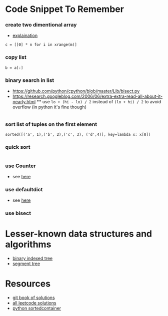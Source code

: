 # Code Snippet To Remember

### create two dimentional array
* [explaination](https://snakify.org/lessons/two_dimensional_lists_arrays/)
```
c = [[0] * n for i in xrange(m)]
```

### copy list
```
b = a[:]
```

### binary search in list
* https://github.com/python/cpython/blob/master/Lib/bisect.py
* https://research.googleblog.com/2006/06/extra-extra-read-all-about-it-nearly.html
** use ```lo + (hi - lo) / 2``` instead of ```(lo + hi) / 2``` to avoid overflow (in python it's fine though)
```
```

### sort list of tuples on the first element
```
sorted([('a', 1),('b', 2),('c', 3), ('d',4)], key=lambda x: x[0])
```

### quick sort
```
```

### use Counter
* see [here](https://docs.python.org/2/library/collections.html#collections.Counter)

### use defaultdict
* see [here](https://docs.python.org/2/library/collections.html#collections.defaultdict)

### use bisect

# Lesser-known data structures and algorithms
* [binary indexed tree](https://cs.stackexchange.com/questions/10538/bit-what-is-the-intuition-behind-a-binary-indexed-tree-and-how-was-it-thought-a)
* [segment tree](https://cs.stackexchange.com/questions/14172/origins-of-the-segment-tree-data-structure)

# Resources
* [git book of solutions](https://soulmachine.gitbooks.io/algorithm-essentials/content/java/)
* [all leetcode solutions](http://www.cnblogs.com/grandyang/p/4606334.html)
* [python sortedcontainer](http://www.grantjenks.com/docs/sortedcontainers/index.html)
